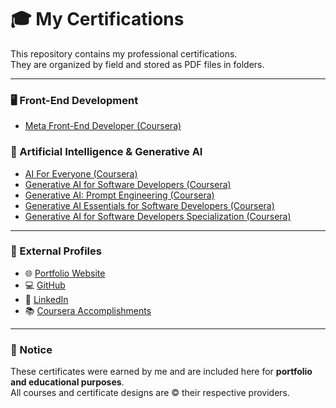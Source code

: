 # 🎓 My Certifications

This repository contains my professional certifications.  
They are organized by field and stored as PDF files in folders.

---

### 🖥️ Front-End Development
- [Meta Front-End Developer (Coursera)](https://coursera.org/share/b038d7a6ca41c94afc599e74a70a713d)

### 🤖 Artificial Intelligence & Generative AI
- [AI For Everyone (Coursera)](./Coursera/ai_for_everyone.pdf)
- [Generative AI for Software Developers (Coursera)](./Coursera/generative_ai_software.pdf)
- [Generative AI: Prompt Engineering (Coursera)](./Coursera/prompt_engineering.pdf)
- [Generative AI Essentials for Software Developers (Coursera)](./Coursera/generative_ai_essentials.pdf)
- [Generative AI for Software Developers Specialization (Coursera)](./Coursera/generative_ai_specialization.pdf)

---

### 🔗 External Profiles
- 🌐 [Portfolio Website](https://ayesandarmin.info/)  
- 💻 [GitHub](https://github.com/AyeSandarMin)  
- 🔗 [LinkedIn](https://www.linkedin.com/in/aye-sandar-min/)  
- 📚 [Coursera Accomplishments](https://www.coursera.org/user/d212ca4278028cca8f29cee6e258caed) 

---

### 📜 Notice
These certificates were earned by me and are included here for **portfolio and educational purposes**.  
All courses and certificate designs are © their respective providers.
